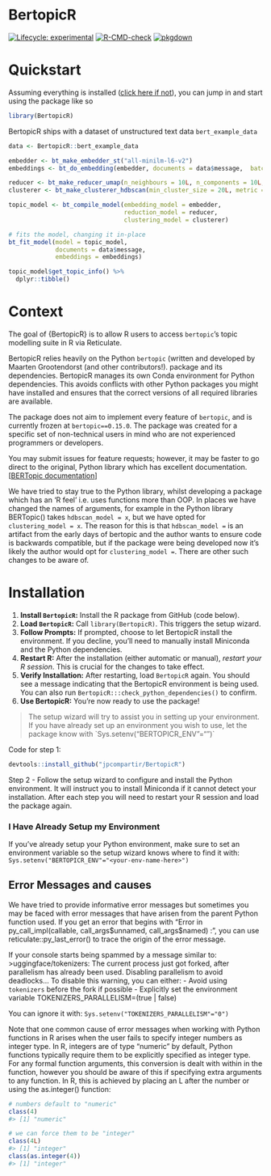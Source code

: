 
<!-- README.md is generated from README.Rmd. Please edit that file -->

# BertopicR

<!-- badges: start -->

[![Lifecycle:
experimental](https://img.shields.io/badge/lifecycle-experimental-orange.svg)](https://lifecycle.r-lib.org/articles/stages.html#experimental)
[![R-CMD-check](https://github.com/jpcompartir/BertopicR/actions/workflows/R-CMD-check.yaml/badge.svg)](https://github.com/jpcompartir/BertopicR/actions/workflows/R-CMD-check.yaml)
[![pkgdown](https://github.com/jpcompartir/BertopicR/actions/workflows/pkgdown.yaml/badge.svg)](https://github.com/jpcompartir/BertopicR/actions/workflows/pkgdown.yaml)

<!-- badges: end -->

# Quickstart

Assuming everything is installed ([click here if not](#installation)),
you can jump in and start using the package like so

``` r
library(BertopicR)
```

BertopicR ships with a dataset of unstructured text data
`bert_example_data`

``` r
data <- BertopicR::bert_example_data

embedder <- bt_make_embedder_st("all-minilm-l6-v2")
embeddings <- bt_do_embedding(embedder, documents = data$message,  batch_size = 16L)

reducer <- bt_make_reducer_umap(n_neighbours = 10L, n_components = 10L, metric = "cosine")
clusterer <- bt_make_clusterer_hdbscan(min_cluster_size = 20L, metric = "euclidean", cluster_selection_method = "eom", min_samples = 10L)

topic_model <- bt_compile_model(embedding_model = embedder,
                                reduction_model = reducer,
                                clustering_model = clusterer)

# fits the model, changing it in-place
bt_fit_model(model = topic_model, 
             documents = data$message, 
             embeddings = embeddings)

topic_model$get_topic_info() %>%
  dplyr::tibble()
```

# Context

The goal of {BertopicR} is to allow R users to access `bertopic`’s topic
modelling suite in R via Reticulate.

BertopicR relies heavily on the Python `bertopic` (written and developed
by Maarten Grootendorst (and other contributors!). package and its
dependencies. BertopicR manages its own Conda environment for Python
dependencies. This avoids conflicts with other Python packages you might
have installed and ensures that the correct versions of all required
libraries are available.

The package does not aim to implement every feature of `bertopic`, and
is currently frozen at `bertopic==0.15.0`. The package was created for a
specific set of non-technical users in mind who are not experienced
programmers or developers.

You may submit issues for feature requests; however, it may be faster to
go direct to the original, Python library which has excellent
documentation. \[[BERTopic
documentation](https://maartengr.github.io/BERTopic/index.html)\]

We have tried to stay true to the Python library, whilst developing a
package which has an ‘R feel’ i.e. uses functions more than OOP. In
places we have changed the names of arguments, for example in the Python
library BERTopic() takes `hdbscan_model = x`, but we have opted for
`clustering_model = x`. The reason for this is that `hdbscan_model =` is
an artifact from the early days of bertopic and the author wants to
ensure code is backwards compatible, but if the package were being
developed now it’s likely the author would opt for `clustering_model =`.
There are other such changes to be aware of.

# Installation

1.  **Install `BertopicR`:** Install the R package from GitHub (code
    below).
2.  **Load `BertopicR`:** Call `library(BertopicR)`. This triggers the
    setup wizard.
3.  **Follow Prompts:** If prompted, choose to let BertopicR install the
    environment. If you decline, you’ll need to manually install
    Miniconda and the Python dependencies.
4.  **Restart R:** After the installation (either automatic or manual),
    *restart your R session*. This is crucial for the changes to take
    effect.
5.  **Verify Installation:** After restarting, load `BertopicR` again.
    You should see a message indicating that the BertopicR environment
    is being used. You can also run
    `BertopicR:::check_python_dependencies()` to confirm.
6.  **Use BertopicR:** You’re now ready to use the package!

> The setup wizard will try to assist you in setting up your
> environment. If you have already set up an environment you wish to
> use, let the package know with
> \`Sys.setenv(“BERTOPICR_ENV”=“<your-env-name-here>”)\`

Code for step 1:

``` r
devtools::install_github("jpcompartir/BertopicR")
```

Step 2 - Follow the setup wizard to configure and install the Python
environment. It will instruct you to install Miniconda if it cannot
detect your installation. After each step you will need to restart your
R session and load the package again.

### I Have Already Setup my Environment

If you’ve already setup your Python environment, make sure to set an
environment variable so the setup wizard knows where to find it with:
`Sys.setenv("BERTOPICR_ENV"="<your-env-name-here>")`

## Error Messages and causes

We have tried to provide informative error messages but sometimes you
may be faced with error messages that have arisen from the parent Python
function used. If you get an error that begins with “Error in
py_call_impl(callable, call_args\$unnamed, call_args\$named) :”, you can
use reticulate::py_last_error() to trace the origin of the error
message.

If your console starts being spammed by a message similar to:
\>uggingface/tokenizers: The current process just got forked, after
parallelism has already been used. Disabling parallelism to avoid
deadlocks… To disable this warning, you can either: - Avoid using
`tokenizers` before the fork if possible - Explicitly set the
environment variable TOKENIZERS_PARALLELISM=(true \| false)

You can ignore it with: `Sys.setenv("TOKENIZERS_PARALLELISM"="0")`

Note that one common cause of error messages when working with Python
functions in R arises when the user fails to specify integer numbers as
integer type. In R, integers are of type “numeric” by default, Python
functions typically require them to be explicitly specified as integer
type. For any formal function arguments, this conversion is dealt with
within in the function, however you should be aware of this if
specifying extra arguments to any function. In R, this is achieved by
placing an L after the number or using the as.integer() function:

``` r
# numbers default to "numeric"
class(4)
#> [1] "numeric"

# we can force them to be "integer"
class(4L)
#> [1] "integer"
class(as.integer(4))
#> [1] "integer"
```
